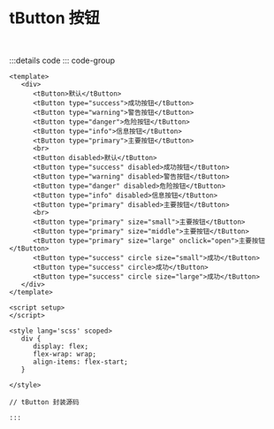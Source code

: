 <script setup>
   import buttonDemo from '../components/buttonDemo.vue';
</script>

# tButton 按钮
<br/>

<buttonDemo></buttonDemo>

:::details code
::: code-group

```vue [buttonDemo.vue]
<template>
   <div>
      <tButton>默认</tButton>
      <tButton type="success">成功按钮</tButton>
      <tButton type="warning">警告按钮</tButton>
      <tButton type="danger">危险按钮</tButton>
      <tButton type="info">信息按钮</tButton>
      <tButton type="primary">主要按钮</tButton>
      <br>
      <tButton disabled>默认</tButton>
      <tButton type="success" disabled>成功按钮</tButton>
      <tButton type="warning" disabled>警告按钮</tButton>
      <tButton type="danger" disabled>危险按钮</tButton>
      <tButton type="info" disabled>信息按钮</tButton>
      <tButton type="primary" disabled>主要按钮</tButton>
      <br>
      <tButton type="primary" size="small">主要按钮</tButton>
      <tButton type="primary" size="middle">主要按钮</tButton>
      <tButton type="primary" size="large" onclick="open">主要按钮</tButton>
      <tButton type="success" circle size="small">成功</tButton>
      <tButton type="success" circle>成功</tButton>
      <tButton type="success" circle size="large">成功</tButton>
   </div>
</template>

<script setup>
</script>

<style lang='scss' scoped>
   div {
      display: flex;
      flex-wrap: wrap;
      align-items: flex-start;
   }
   
</style>
```

```vue [tButton.vue]
// tButton 封装源码

:::


